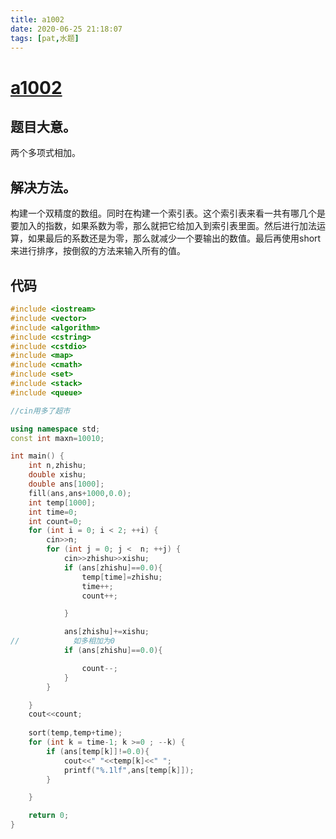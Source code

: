 ```yaml
---
title: a1002
date: 2020-06-25 21:18:07
tags: [pat,水题]
---
```


# [a1002](https://pintia.cn/problem-sets/994805342720868352/problems/994805526272000000)

## 题目大意。

两个多项式相加。

## 解决方法。

构建一个双精度的数组。同时在构建一个索引表。这个索引表来看一共有哪几个是要加入的指数，如果系数为零，那么就把它给加入到索引表里面。然后进行加法运算，如果最后的系数还是为零，那么就减少一个要输出的数值。最后再使用short来进行排序，按倒叙的方法来输入所有的值。

## 代码

```cpp
#include <iostream>
#include <vector>
#include <algorithm>
#include <cstring>
#include <cstdio>
#include <map>
#include <cmath>
#include <set>
#include <stack>
#include <queue>

//cin用多了超市

using namespace std;
const int maxn=10010;

int main() {
    int n,zhishu;
    double xishu;
    double ans[1000];
    fill(ans,ans+1000,0.0);
    int temp[1000];
    int time=0;
    int count=0;
    for (int i = 0; i < 2; ++i) {
        cin>>n;
        for (int j = 0; j <  n; ++j) {
            cin>>zhishu>>xishu;
            if (ans[zhishu]==0.0){
                temp[time]=zhishu;
                time++;
                count++;

            }

            ans[zhishu]+=xishu;
//            如多相加为0
            if (ans[zhishu]==0.0){

                count--;
            }
        }

    }
    cout<<count;
    
    sort(temp,temp+time);
    for (int k = time-1; k >=0 ; --k) {
        if (ans[temp[k]]!=0.0){
            cout<<" "<<temp[k]<<" ";
            printf("%.1lf",ans[temp[k]]);
        }

    }

    return 0;
}
```